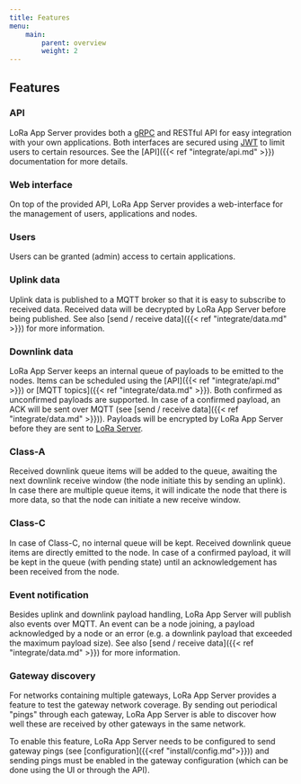 ```yaml
---
title: Features
menu:
    main:
        parent: overview
        weight: 2
---
```


## Features

### API

LoRa App Server provides both a [gRPC](http://www.grpc.io) and RESTful API for
easy integration with your own applications. Both interfaces are secured
using [JWT](http://jwt.io/) to limit users to certain resources. See
the [API]({{< ref "integrate/api.md" >}}) documentation for more details.

### Web interface

On top of the provided API, LoRa App Server provides a web-interface for the
management of users, applications and nodes.

### Users

Users can be granted (admin) access to certain applications.

### Uplink data

Uplink data is published to a MQTT broker so that it is easy to subscribe
to received data. Received data will be decrypted by LoRa App Server before
being published. See also [send / receive data]({{< ref "integrate/data.md" >}})
for more information.

### Downlink data

LoRa App Server keeps an internal queue of payloads to be emitted to the nodes.
Items can be scheduled using the [API]({{< ref "integrate/api.md" >}}) or
[MQTT topics]({{< ref "integrate/data.md" >}}). Both confirmed as unconfirmed payloads are
supported. In case of a confirmed payload, an ACK will be sent over MQTT
(see [send / receive data]({{< ref "integrate/data.md" >}})). Payloads will be encrypted by LoRa App
Server before they are sent to [LoRa Server](/loraserver/).

### Class-A

Received downlink queue items will be added to the queue, awaiting the next
downlink receive window (the node initiate this by sending an uplink). In
case there are multiple queue items, it will indicate the node that there
is more data, so that the node can initiate a new receive window.

### Class-C

In case of Class-C, no internal queue will be kept. Received downlink queue
items are directly emitted to the node. In case of a confirmed payload, it will
be kept in the queue (with pending state) until an acknowledgement has been
received from the node.

### Event notification

Besides uplink and downlink payload handling, LoRa App Server will publish also
events over MQTT. An event can be a node joining, a payload acknowledged by
a node or an error (e.g. a downlink payload that exceeded the maximum payload
size). See also [send / receive data]({{< ref "integrate/data.md" >}}) for more
information.

### Gateway discovery

For networks containing multiple gateways, LoRa App Server provides a feature
to test the gateway network coverage. By sending out periodical "pings" through
each gateway, LoRa App Server is able to discover how well these are received by
other gateways in the same network.

To enable this feature, LoRa App Server needs to be configured to send gateway
pings (see [configuration]({{<ref "install/config.md">}})) and sending pings
must be enabled in the gateway configuration (which can be done using the UI
or through the API).